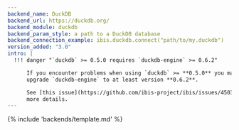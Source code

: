 ```yaml
---
backend_name: DuckDB
backend_url: https://duckdb.org/
backend_module: duckdb
backend_param_style: a path to a DuckDB database
backend_connection_example: ibis.duckdb.connect("path/to/my.duckdb")
version_added: "3.0"
intro: |
  !!! danger "`duckdb` >= 0.5.0 requires `duckdb-engine` >= 0.6.2"

      If you encounter problems when using `duckdb` >= **0.5.0** you may need to
      upgrade `duckdb-engine` to at least version **0.6.2**.

      See [this issue](https://github.com/ibis-project/ibis/issues/4503) for
      more details.
---
```


{% include 'backends/template.md' %}
